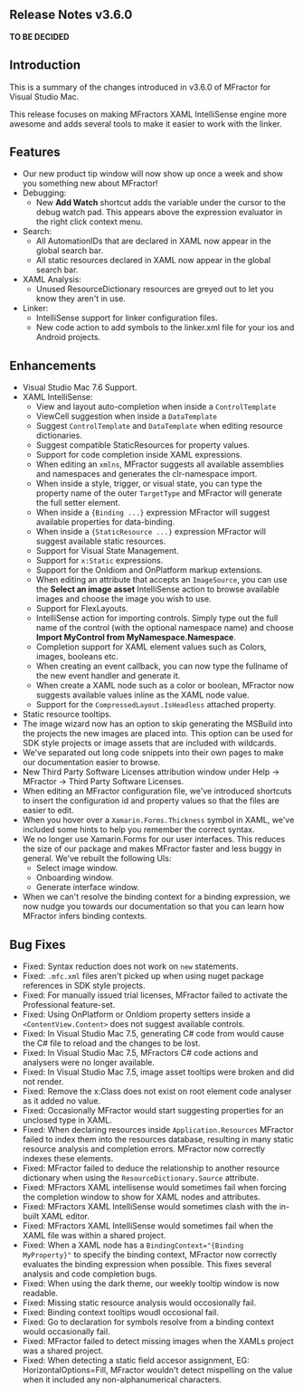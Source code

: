 ## Release Notes v3.6.0

**TO BE DECIDED**

## Introduction

This is a summary of the changes introduced in v3.6.0 of MFractor for Visual Studio Mac.

This release focuses on making MFractors XAML IntelliSense engine more awesome and adds several tools to make it easier to work with the linker.

## Features

 * Our new product tip window will now show up once a week and show you something new about MFractor!
 * Debugging:
    * New **Add Watch** shortcut adds the variable under the cursor to the debug watch pad. This appears above the expression evaluator in the right click context menu.
 * Search:
    * All AutomationIDs that are declared in XAML now appear in the global search bar.
    * All static resources declared in XAML now appear in the global search bar.
 * XAML Analysis:
    * Unused ResourceDictionary resources are greyed out to let you know they aren't in use.
* Linker:
     * IntelliSense support for linker configuration files.
     * New code action to add symbols to the linker.xml file for your ios and Android projects.

## Enhancements

 * Visual Studio Mac 7.6 Support.
 * XAML IntelliSense:
    * View and layout auto-completion when inside a `ControlTemplate`
    * ViewCell suggestion when inside a `DataTemplate`
    * Suggest `ControlTemplate` and `DataTemplate` when editing resource dictionaries.
    * Suggest compatible StaticResources for property values.
    * Support for code completion inside XAML expressions.
    * When editing an `xmlns`, MFractor suggests all available assemblies and namespaces and generates the clr-namespace import.
    * When inside a style, trigger, or visual state, you can type the property name of the outer `TargetType` and MFractor will generate the full setter element.
    * When inside a `{Binding ...}` expression MFractor will suggest available properties for data-binding.
    * When inside a `{StaticResource ...}` expression MFractor will suggest available static resources.
    * Support for Visual State Management.
    * Support for `x:Static` expressions.
    * Support for the OnIdiom and OnPlatform markup extensions.
    * When editing an attribute that accepts an `ImageSource`, you can use the **Select an image asset** IntelliSense action to browse available images and choose the image you wish to use.
    * Support for FlexLayouts.
    * IntelliSense action for importing controls. Simply type out the full name of the control (with the optional namespace name) and choose **Import MyControl from MyNamespace.Namespace**.
    * Completion support for XAML element values such as Colors, images, booleans etc.
    * When creating an event callback, you can now type the fullname of the new event handler and generate it.
    * When create a XAML node such as a color or boolean, MFractor now suggests available values inline as the XAML node value.
    * Support for the `CompressedLayout.IsHeadless` attached property.
 * Static resource tooltips.
 * The image wizard now has an option to skip generating the MSBuild into the projects the new images are placed into. This option can be used for SDK style projects or image assets that are included with wildcards.
 * We've separated out long code snippets into their own pages to make our documentation easier to browse.
 * New Third Party Software Licenses attribution window under Help -> MFractor -> Third Party Software Licenses.
 * When editing an MFractor configuration file, we've introduced shortcuts to insert the configuration id and property values so that the files are easier to edit.
 * When you hover over a `Xamarin.Forms.Thickness` symbol in XAML, we've included some hints to help you remember the correct syntax.
 * We no longer use Xamarin.Forms for our user interfaces. This reduces the size of our package and makes MFractor faster and less buggy in general. We've rebuilt the following UIs:
    * Select image window.
    * Onboarding window.
    * Generate interface window.
 * When we can't resolve the binding context for a binding expression, we now nudge you towards our documentation so that you can learn how MFractor infers binding contexts.

## Bug Fixes

* Fixed: Syntax reduction does not work on `new` statements.
* Fixed: `.mfc.xml` files aren't picked up when using nuget package references in SDK style projects.
* Fixed: For manually issued trial licenses, MFractor failed to activate the Professional feature-set.
* Fixed: Using OnPlatform or OnIdiom property setters inside a `<ContentView.Content>` does not suggest available controls.
* Fixed: In Visual Studio Mac 7.5, generating C# code from would cause the C# file to reload and the changes to be lost.
* Fixed: In Visual Studio Mac 7.5, MFractors C# code actions and analysers were no longer available.
* Fixed: In Visual Studio Mac 7.5, image asset tooltips were broken and did not render.
* Fixed: Remove the x:Class does not exist on root element code analyser as it added no value.
* Fixed: Occasionally MFractor would start suggesting properties for an unclosed type in XAML.
* Fixed: When declaring resources inside `Application.Resources` MFractor failed to index them into the resources database, resulting in many static resource analysis and completion errors. MFractor now correctly indexes these elements.
* Fixed: MFractor failed to deduce the relationship to another resource dictionary when using the `ResourceDictionary.Source` attribute.
* Fixed: MFractors XAML intellisense would sometimes fail when forcing the completion window to show for XAML nodes and attributes.
* Fixed: MFractors XAML IntelliSense would sometimes clash with the in-built XAML editor.
* Fixed: MFractors XAML IntelliSense would sometimes fail when the XAML file was within a shared project.
* Fixed: When a XAML node has a `BindingContext="{Binding MyProperty}"` to specify the binding context, MFractor now correctly evaluates the binding expression when possible. This fixes several analysis and code completion bugs.
* Fixed: When using the dark theme, our weekly tooltip window is now readable.
* Fixed: Missing static resource analysis would occosionally fail.
* Fixed: Binding context tooltips woudl occosional fail.
* Fixed: Go to declaration for symbols resolve from a binding context would occasionally fail.
* Fixed: MFractor failed to detect missing images when the XAMLs project was a shared project.
* Fixed: When detecting a static field accesor assignment, EG: HorizontalOptions=Fill, MFractor wouldn't detect mispelling on the value when it included any non-alphanumerical characters.
